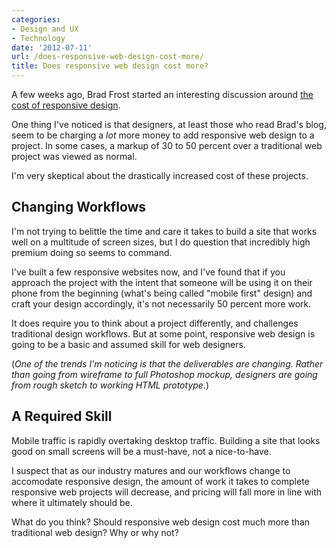 ```yaml
---
categories:
- Design and UX
- Technology
date: '2012-07-11'
url: /does-responsive-web-design-cost-more/
title: Does responsive web design cost more?
---
```


A few weeks ago, Brad Frost started an interesting discussion around <a href="http://bradfrostweb.com/blog/web/how-much-does-a-responsive-web-design-cost/">the cost of responsive design</a>.

One thing I've noticed is that designers, at least those who read Brad's blog, seem to be charging a <em>lot</em> more money to add responsive web design to a project. In some cases, a markup of 30 to 50 percent over a traditional web project was viewed as normal.

I'm very skeptical about the drastically increased cost of these projects.
<!--more-->
<h2>Changing Workflows</h2>

I'm not trying to belittle the time and care it takes to build a site that works well on a multitude of screen sizes, but I do question that incredibly high premium doing so seems to command.

I've built a few responsive websites now, and I've found that if you approach the project with the intent that someone will be using it on their phone from the beginning (what's being called "mobile first" design) and craft your design accordingly, it's not necessarily 50 percent more work.

It does require you to think about a project differently, and challenges traditional design workflows. But at some point, responsive web design is going to be a basic and assumed skill for web designers.

(<em>One of the trends I'm noticing is that the deliverables are changing. Rather than going from wireframe to full Photoshop mockup, designers are going from rough sketch to working HTML prototype.</em>)

<h2>A Required Skill</h2>

Mobile traffic is rapidly overtaking desktop traffic. Building a site that looks good on small screens will be a must-have, not a nice-to-have.

I suspect that as our industry matures and our workflows change to accomodate responsive design, the amount of work it takes to complete responsive web projects will decrease, and pricing will fall more in line with where it ultimately should be.

What do you think? Should responsive web design cost much more than traditional web design? Why or why not?